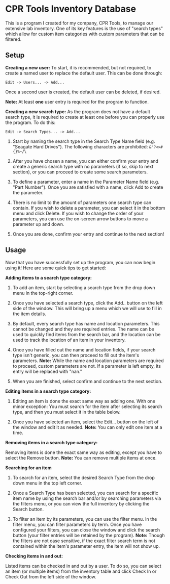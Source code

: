 # CPR Tools Inventory Database

This is a program I created for my company, CPR Tools, to manage our extensive lab inventory. One of its key features is the use of "search types" which allow for custom item categories with custom parameters that can be filtered. 

## Setup
**Creating a new user:**
To start, it is recommended, but not required, to create a named user to replace the default user. This can be done through: 

    Edit -> Users... -> Add...
Once a second user is created, the default user can be deleted, if desired. 

**Note:** At least **one** user entry is required for the program to function.

**Creating a new search type:**
As the program does not have a default search type, it is required to create at least one before you can properly use the program. To do this:

    Edit -> Search Types... -> Add...
1. Start by naming the search type in the Search Type Name field (e.g. "Seagate Hard Drives"). The following characters are prohibited: `&"?<>#{}%~/\`

2. After you have chosen a name, you can either confirm your entry and create a generic search type with no parameters (if so, skip to next section), or you can proceed to create some search parameters. 

3. To define a parameter, enter a name in the Parameter Name field (e.g. "Part Number"). Once you are satisfied with a name, click Add to create the parameter.

4. There is no limit to the amount of parameters one search type can contain. If you wish to delete a parameter, you can select it in the bottom menu and click Delete. If you wish to change the order of your parameters, you can use the on-screen arrow buttons to move a parameter up and down.

5. Once you are done, confirm your entry and continue to the next section!

## Usage
Now that you have successfully set up the program, you can now begin using it! Here are some quick tips to get started:

**Adding items to a search type category:**

 1. To add an item, start by selecting a search type from the drop down menu in the top-right corner.
 
 2. Once you have selected a search type, click the Add.. button on the left side of the window. This will bring up a menu which we will use to fill in the item details.

 3. By default, every search type has name and location parameters. This cannot be changed and they are required entries. The name can be used to quickly find items from the search bar, and the location can be used to track the location of an item in your inventory.

 4. Once you have filled out the name and location fields, if your search type isn't generic, you can then proceed to fill out the item's parameters. 
**Note:** While the name and location parameters are required to proceed, custom parameters are not. If a parameter is left empty, its entry will be replaced with "nan."

 5. When you are finished, select confirm and continue to the next section.

**Editing items in a search type category:**
 1. Editing an item is done the exact same way as adding one. With one minor exception: 
You must search for the item after selecting its search type, and then you must select it in the table below.

 2. Once you have selected an item, select the Edit... button on the left of the window and edit it as needed.
**Note:** You can only edit one item at a time.

**Removing items in a search type category:**

 Removing items is done the exact same way as editing, except you have to select the Remove button.
**Note:** You can remove multiple items at once.

**Searching for an item**
 1. To search for an item, select the desired Search Type from the drop down menu in the top left corner.

 2. Once a Search Type has been selected, you can search for a specific item name by using the search bar and/or by searching parameters via the filters menu, or you can view the full inventory by clicking the Search button.

 11. To filter an item by its parameters, you can use the filter menu. In the filter menu, you can filter parameters by term. Once you have configured your filters, you can close the window and click the search button (your filter entries will be retained by the program).
 **Note:** Though the filters are not case sensitive, if the exact filter search term is not contained within the item's parameter entry, the item will not show up.

**Checking items in and out:**

Listed items can be checked in and out by a user. To do so, you can select an item (or multiple items) from the inventory table and click Check In or Check Out from the left side of the window.
